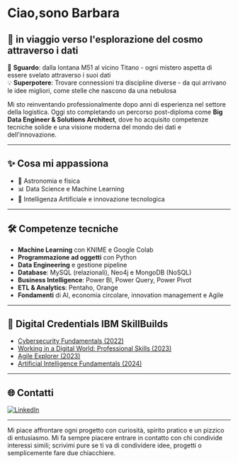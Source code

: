 #  Ciao,sono Barbara  

## 🚀 in viaggio verso l'esplorazione del cosmo attraverso i dati

🔭 **Sguardo**: dalla lontana M51 al vicino Titano - ogni mistero aspetta di essere svelato attraverso i suoi dati  
💡 **Superpotere**: Trovare connessioni tra discipline diverse - da qui arrivano le idee migliori, come stelle che nascono da una nebulosa


Mi sto reinventando professionalmente dopo anni di esperienza nel settore della logistica. Oggi sto completando un percorso post-diploma come **Big Data Engineer & Solutions Architect**, dove ho acquisito competenze tecniche solide e una visione moderna del mondo dei dati e dell’innovazione.

---

## ✨ Cosa mi appassiona

- 🌌 Astronomia e fisica
- 📊 Data Science e Machine Learning
- 🧠 Intelligenza Artificiale e innovazione tecnologica

---

## 🛠️ Competenze tecniche

- **Machine Learning** con KNIME e Google Colab
- **Programmazione ad oggetti** con Python
- **Data Engineering** e gestione pipeline
- **Database**: MySQL (relazionali), Neo4j e MongoDB (NoSQL)
- **Business Intelligence**: Power BI, Power Query, Power Pivot
- **ETL & Analytics**: Pentaho, Orange
- **Fondamenti** di AI, economia circolare, innovation management e Agile

---

## 📜 Digital Credentials IBM SkillBuilds

- [Cybersecurity Fundamentals (2022)](https://skills.yourlearning.ibm.com/activity/ILB-DNRPWDGQGMMY7GGD)
- [Working in a Digital World: Professional Skills (2023)](https://skills.yourlearning.ibm.com/activity/PLAN-C4FCC67D3E76)
- [Agile Explorer (2023)](https://skills.yourlearning.ibm.com/activity/PLAN-F8CBF9ECCA49)
- [Artificial Intelligence Fundamentals (2024)](https://skills.yourlearning.ibm.com/activity/PLAN-6AB781CCED54)

---

## 🌐 Contatti

[![LinkedIn](https://img.shields.io/badge/LinkedIn-Profile-blue?logo=linkedin)](https://www.linkedin.com/in/barbara-geroli-09796766/)

---

Mi piace affrontare ogni progetto con curiosità, spirito pratico e un pizzico di entusiasmo. Mi fa sempre piacere entrare in contatto con chi condivide interessi simili; scrivimi pure se ti va di condividere idee, progetti o semplicemente fare due chiacchiere. 
